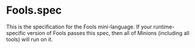# Fools.spec
This is the specification for the Fools mini-language. If your runtime-specific version of Fools passes this spec, then all of Minions (including all tools) will run on it.

